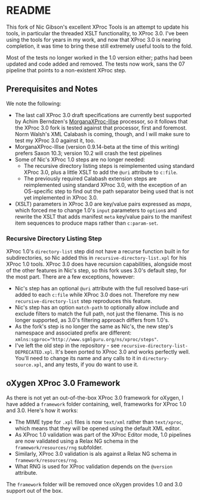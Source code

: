 # README

This fork of Nic Gibson's excellent XProc Tools is an attempt to update his tools, in particular the threaded XSLT functionality, to XProc 3.0. I've been using the tools for years in my work, and now that XProc 3.0 is nearing completion, it was time to bring these still extremely useful tools to the fold.

Most of the tests no longer worked in the 1.0 version either; paths had been updated and code added and removed. The tests now work, sans the 07 pipeline that points to a non-existent XProc step.


## Prerequisites and Notes

We note the following:

* The last call XProc 3.0 draft specifications are currently best supported by Achim Berndzen's [MorganaXProc-IIIse](https://www.xml-project.com/) processor, so it follows that the XProc 3.0 fork is tested against that processor, first and foremost. Norm Walsh's XML Calabash is coming, though, and I will make sure to test my XProc 3.0 against it, too.
* MorganaXProc-IIIse (version 0.9.14-beta at the time of this writing) prefers Saxon 10.3; version 10.2 will crash the test pipelines
* Some of Nic's XProc 1.0 steps are no longer needed:
	- The recursive directory listing steps is reimplemented using standard XProc 3.0, plus a little XSLT to add the `@uri` attribute to `c:file`.
	- The previously required Calabash extension steps are reimplemented using standard XProc 3.0, with the exception of an OS-specific step to find out the path separator being used that is not yet implemented in XProc 3.0.
* (XSLT) parameters in XProc 3.0 are key/value pairs expressed as *maps*, which forced me to change 1.0's `input` parameters to `option`s and rewrite the XSLT that adds manifest `meta` key/value pairs to the manifest item sequences to produce maps rather than `c:param-set`.


### Recursive Directory Listing Step

XProc 1.0's `directory-list` step did not have a recurse function built in for subdirectories, so Nic added this in `recursive-directory-list.xpl` for his XProc 1.0 tools. XProc 3.0 does have recursion capabilities, alongside most of the other features in Nic's step, so this fork uses 3.0's default step, for the most part. There are a few exceptions, however:

* Nic's step has an optional `@uri` attribute with the full resolved base-uri added to each `c:file` while XProc 3.0 does not. Therefore my new `recursive-directory-list` step reproduces this feature.
* Nic's step has an option `match-path` to optionally allow include and exclude filters to match the full path, not just the filename. This is no longer supported, as 3.0's filtering approach differs from 1.0's.
* As the fork's step is no longer the same as Nic's, the new step's namespace and associated prefix are different: `xmlns:sgproc="http://www.sgmlguru.org/ns/xproc/steps"`.
* I've left the old step in the repository - see `recursive-directory-list-DEPRECATED.xpl`. It's been ported to XProc 3.0 and works perfectly well. You'll need to change its name and any calls to it in `directory-source.xpl`, and any tests, if you do want to use it.


## oXygen XProc 3.0 Framework

As there is not yet an out-of-the-box XProc 3.0 framework for oXygen, I have added a `framework` folder containing, well, frameworks for XProc 1.0 and 3.0. Here's how it works:

* The MIME type for `.xpl` files is now `text/xml` rather than `text/xproc`, which means that they will be opened using the default XML editor.
* As XProc 1.0 validation was part of the XProc Editor mode, 1.0 pipelines are now validated using a Relax NG schema in the `framework/resources/rng` subfolder.
* Similarly, XProc 3.0 validation is als against a Relax NG schema in `framework/resources/rng`.
* What RNG is used for XProc validation depends on the `@version` attribute.

The `framework` folder will be removed once oXygen provides 1.0 and 3.0 support out of the box.



